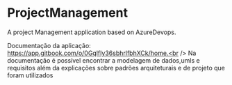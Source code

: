 # ProjectManagement
A project Management application based on AzureDevops.

Documentação da aplicação: 
https://app.gitbook.com/o/0GqlfIy36sbhrlfbhXCk/home.<br />
Na documentação é possível encontrar a modelagem de dados,umls e requisitos além da explicações sobre padrões arquiteturais e de projeto que foram utilizados
